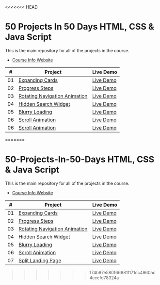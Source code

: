 <<<<<<< HEAD
# 50 Projects In 50 Days HTML, CSS &amp; Java Script

This is the main repository for all of the projects in the course.

-   [Course Info Website](https://50projects50days.com)

|  #  | Project                                                                                                                     | Live Demo                                                                         |
| :-: | --------------------------------------------------------------------------------------------------------------------------- | --------------------------------------------------------------------------------- |
| 01  | [Expanding Cards](https://github.com/Caberbar/50-Projects-In-50-Days/tree/main/Day%201%20-%20Expanding%20Cards)             | [Live Demo](https://caberbar.github.io/Proyectos/50-Projects-In-50-Days/Day%201%20-%20Expanding%20Cards/)               |
| 02  | [Progress Steps](https://github.com/Caberbar/50-Projects-In-50-Days/tree/main/Day%202%20-%20Progress%20Steps)               | [Live Demo](https://caberbar.github.io/Proyectos/50-Projects-In-50-Days/Day%202%20-%20Progress%20Steps/)                |
| 03  | [Rotating Navigation Animation](https://github.com/Caberbar/50-Projects-In-50-Days/tree/main/Day%203%20-%20Rotating%20Navigation)       | [Live Demo](https://caberbar.github.io/Proyectos/50-Projects-In-50-Days/Day%203%20-%20Rotating%20Navigation/) |
| 04  | [Hidden Search Widget](https://github.com/Caberbar/50-Projects-In-50-Days/tree/main/Day%204%20-%20Hidden%20Search%20Widget)        | [Live Demo](https://caberbar.github.io/Proyectos/50-Projects-In-50-Days/Day%204%20-%20Hidden%20Search%20Widget/) |
| 05  | [Blurry Loading](https://github.com/Caberbar/50-Projects-In-50-Days/tree/main/Day%205%20-%20Blurry%20Loading)        | [Live Demo](https://caberbar.github.io/Proyectos/50-Projects-In-50-Days/Day%205%20-%20Blurry%20Loading/) |
| 06  | [Scroll Animation](https://github.com/Caberbar/50-Projects-In-50-Days/tree/main/Day%206%20-%20Scroll%20Animation)        | [Live Demo](https://caberbar.github.io/Proyectos/50-Projects-In-50-Days/Day%206%20-%20Scroll%20Animation/) |
| 06  | [Scroll Animation](https://github.com/Caberbar/50-Projects-In-50-Days/tree/main/Day%207%20-%20Split%20Landing%20Page)        | [Live Demo](https://caberbar.github.io/Proyectos/50-Projects-In-50-Days/Day%206%20-%20Scroll%20Animation/) |
=======
# 50-Projects-In-50-Days HTML, CSS &amp; Java Script

This is the main repository for all of the projects in the course.

-   [Course Info Website](https://50projects50days.com)

|  #  | Project                                                                                                                     | Live Demo                                                                         |
| :-: | --------------------------------------------------------------------------------------------------------------------------- | --------------------------------------------------------------------------------- |
| 01  | [Expanding Cards](https://github.com/Caberbar/50-Projects-In-50-Days/tree/main/Day%201%20-%20Expanding%20Cards)             | [Live Demo](https://caberbar.github.io/Proyectos/50-Projects-In-50-Days/Day%201%20-%20Expanding%20Cards/)               |
| 02  | [Progress Steps](https://github.com/Caberbar/50-Projects-In-50-Days/tree/main/Day%202%20-%20Progress%20Steps)               | [Live Demo](https://caberbar.github.io/Proyectos/50-Projects-In-50-Days/Day%202%20-%20Progress%20Steps/)                |
| 03  | [Rotating Navigation Animation](https://github.com/Caberbar/50-Projects-In-50-Days/tree/main/Day%203%20-%20Rotating%20Navigation)       | [Live Demo](https://caberbar.github.io/Proyectos/50-Projects-In-50-Days/Day%203%20-%20Rotating%20Navigation/) |
| 04  | [Hidden Search Widget](https://github.com/Caberbar/50-Projects-In-50-Days/tree/main/Day%204%20-%20Hidden%20Search%20Widget)        | [Live Demo](https://caberbar.github.io/Proyectos/50-Projects-In-50-Days/Day%204%20-%20Hidden%20Search%20Widget/) |
| 05  | [Blurry Loading](https://github.com/Caberbar/50-Projects-In-50-Days/tree/main/Day%205%20-%20Blurry%20Loading)        | [Live Demo](https://caberbar.github.io/Proyectos/50-Projects-In-50-Days/Day%205%20-%20Blurry%20Loading/) |
| 06  | [Scroll Animation](https://github.com/Caberbar/50-Projects-In-50-Days/tree/main/Day%206%20-%20Scroll%20Animation)        | [Live Demo](https://caberbar.github.io/Proyectos/50-Projects-In-50-Days/Day%206%20-%20Scroll%20Animation/) |
| 07  | [Split Landing Page](https://github.com/Caberbar/50-Projects-In-50-Days/tree/main/Day%207%20-%20Split%20Landing%20Page)        | [Live Demo](https://caberbar.github.io/Proyectos/50-Projects-In-50-Days/Day%207%20-%20Split%20Landing%20Page/) |
>>>>>>> 174b87e580f66881f171cc4960ac4ccefd78324a
